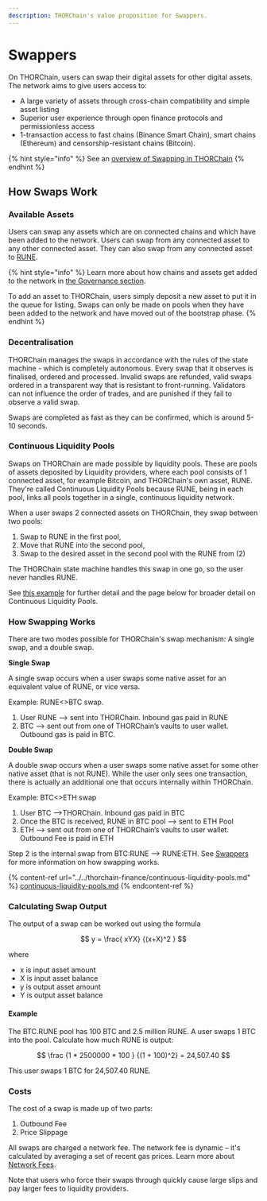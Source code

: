 ```yaml
---
description: THORChain's value proposition for Swappers.
---
```


# Swappers

On THORChain, users can swap their digital assets for other digital assets. The network aims to give users access to:

- A large variety of assets through cross-chain compatibility and simple asset listing
- Superior user experience through open finance protocols and permissionless access
- 1-transaction access to fast chains (Binance Smart Chain), smart chains (Ethereum) and censorship-resistant chains (Bitcoin).

{% hint style="info" %}
See an [overview of Swapping in THORChain](../#how-swapping-works)
{% endhint %}

## How Swaps Work

### Available Assets

Users can swap any assets which are on connected chains and which have been added to the network. Users can swap from any connected asset to any other connected asset. They can also swap from any connected asset to [RUNE](../rune.md).

{% hint style="info" %}
Learn more about how chains and assets get added to the network in [the Governance section](../../how-it-works/governance.md).

To add an asset to THORChain, users simply deposit a new asset to put it in the queue for listing. Swaps can only be made on pools when they have been added to the network and have moved out of the bootstrap phase.
{% endhint %}

### Decentralisation

THORChain manages the swaps in accordance with the rules of the state machine - which is completely autonomous. Every swap that it observes is finalised, ordered and processed. Invalid swaps are refunded, valid swaps ordered in a transparent way that is resistant to front-running. Validators can not influence the order of trades, and are punished if they fail to observe a valid swap.

Swaps are completed as fast as they can be confirmed, which is around 5-10 seconds.

### Continuous Liquidity Pools

Swaps on THORChain are made possible by liquidity pools. These are pools of assets deposited by Liquidity providers, where each pool consists of 1 connected asset, for example Bitcoin, and THORChain's own asset, RUNE. They're called Continuous Liquidity Pools because RUNE, being in each pool, links all pools together in a single, continuous liquidity network.

When a user swaps 2 connected assets on THORChain, they swap between two pools:

1. Swap to RUNE in the first pool,
2. Move that RUNE into the second pool,
3. Swap to the desired asset in the second pool with the RUNE from (2)

The THORChain state machine handles this swap in one go, so the user never handles RUNE.

See [this example](swapping.md#example) for further detail and the page below for broader detail on Continuous Liquidity Pools.

### **How Swapping Works**

There are two modes possible for THORChain's swap mechanism: A single swap, and a double swap.

**Single Swap**&#x20;

A single swap occurs when a user swaps some native asset for an equivalent value of RUNE, or vice versa.&#x20;

Example: RUNE<>BTC swap.&#x20;

1. User RUNE —> sent into THORChain. Inbound gas paid in RUNE
2. BTC —> sent out from one of THORChain’s vaults to user wallet. Outbound gas is paid in BTC.

**Double Swap**

A double swap occurs when a user swaps some native asset for some other native asset (that is not RUNE). While the user only sees one transaction, there is actually an additional one that occurs internally within THORChain.

Example: BTC<>ETH swap

1. User BTC —>THORChain. Inbound gas paid in BTC
2. Once the BTC is received, RUNE in BTC pool —> sent to ETH Pool
3. ETH —> sent out from one of THORChain’s vaults to user wallet. Outbound Fee is paid in ETH

Step 2 is the internal swap from BTC:RUNE —> RUNE:ETH. See [Swappers](swapping.md#how-swaps-work) for more information on how swapping works.

{% content-ref url="../../thorchain-finance/continuous-liquidity-pools.md" %}
[continuous-liquidity-pools.md](../../thorchain-finance/continuous-liquidity-pools.md)
{% endcontent-ref %}

### Calculating Swap Output

The output of a swap can be worked out using the formula

$$
y = \frac{ xYX} {(x+X)^2 }
$$

where

- x is input asset amount
- X is input asset balance
- y is output asset amount
- Y is output asset balance

#### Example

The BTC.RUNE pool has 100 BTC and 2.5 million RUNE. A user swaps 1 BTC into the pool. Calculate how much RUNE is output:

$$
\frac {1 * 2500000 * 100 } {(1 + 100)^2} = 24,507.40
$$

This user swaps 1 BTC for 24,507.40 RUNE.

### Costs

The cost of a swap is made up of two parts:

1. Outbound Fee
2. Price Slippage

All swaps are charged a network fee. The network fee is dynamic – it's calculated by averaging a set of recent gas prices. Learn more about [Network Fees](../../how-it-works/fees.md#network-fee).

Note that users who force their swaps through quickly cause large slips and pay larger fees to liquidity providers.
